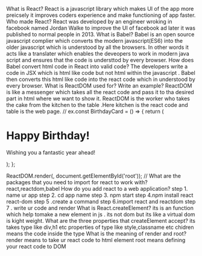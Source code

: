 What is React?
React is a javascript library which makes UI of the app more preicsely it improves coders experience and make functioning of app faster.
Who made React?
React was developed by an engineer wroking in facebook named Jordan Walke to improve the UI of facebook ad later it was published to normal people in 2013.
What is Babel?
Babel is an open source javascript complier which converts the modern javascript(ES6) into the older javascript which is understood by all the browsers. In other words it acts like a translater which enables the deveopers to work in modern java script and ensures that the code is understtod by every browser.
How does Babel convert html code in React into valid code?
The developers write a code in JSX which is html like code but not html within the javascript . Babel then  converts this html like code into the react code which in understood by every browser.
What is ReactDOM used for? Write an example?
ReactDOM is like a messenger which takes all the react code and pass it to tha desired part in html where we want to show it. ReactDOM is the worker who takes the cake from the kitchen to the table .Here kitchen is the react code and table is the web page.
//  ex.const BirthdayCard = () => {
  return (
    <div>
      <h1>Happy Birthday!</h1>
      <p>Wishing you a fantastic year ahead!</p>
    </div>
  );
};

ReactDOM.render(<BirthdayCard />, document.getElementById('root')); //
What are the packages that you need to import for react to work with?
react,reactdom,babel
How do you add react to a web application?
step 1. name ur app
step 2. cd app name
step 3. npm start
step 4.npm install react react-dom
step 5 .create a command
step 6.import react and reactdom
step 7 . write ur code and render
What is React.createElement?
its is an function which help tomake a new element in js . its not dom but its like a virtual dom is kight weight.
What are the three properties that createElement accept?
its takes type like div,h1 etc
properties of type like style,classname etc
chidren means the code inside the type
What is the meaning of render and root?
render means to take ur react code to html element
root means defining your react code to DOM